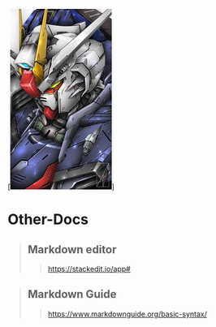 [![An old rock in the desert](/assets/images/gundam-anime.jpg "Gundam-Robot")]
# Other-Docs
>## Markdown editor
>> https://stackedit.io/app#

>## Markdown Guide
>> https://www.markdownguide.org/basic-syntax/
